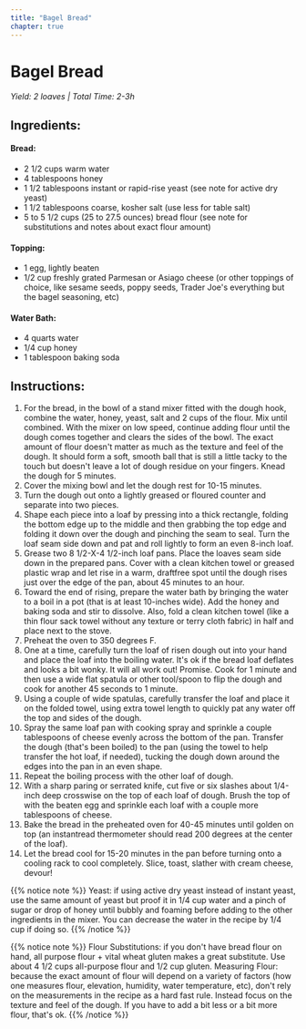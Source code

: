 ```yaml
---
title: "Bagel Bread"
chapter: true
---
```

# Bagel Bread
*Yield: 2 loaves | Total Time: 2-3h*

## Ingredients:

#### Bread:

- 2 1/2 cups warm water
- 4 tablespoons honey
- 1 1/2 tablespoons instant or rapid-rise yeast (see note for active dry yeast)
- 1 1/2 tablespoons coarse, kosher salt (use less for table salt)
- 5 to 5 1/2 cups (25 to 27.5 ounces) bread flour (see note for substitutions and notes
about exact flour amount)

#### Topping:

- 1 egg, lightly beaten
- 1/2 cup freshly grated Parmesan or Asiago cheese (or other toppings of choice, like
sesame seeds, poppy seeds, Trader Joe's everything but the bagel seasoning, etc)

#### Water Bath:

- 4 quarts water
- 1/4 cup honey
- 1 tablespoon baking soda

## Instructions:

1. For the bread, in the bowl of a stand mixer fitted with the dough hook, combine the water,
honey, yeast, salt and 2 cups of the flour. Mix until combined. With the mixer on low speed,
continue adding flour until the dough comes together and clears the sides of the bowl. The
exact amount of flour doesn't matter as much as the texture and feel of the dough. It
should form a soft, smooth ball that is still a little tacky to the touch but doesn't leave a lot
of dough residue on your fingers. Knead the dough for 5 minutes.
2. Cover the mixing bowl and let the dough rest for 10-15 minutes.
3. Turn the dough out onto a lightly greased or floured counter and separate into two pieces.
4. Shape each piece into a loaf by pressing into a thick rectangle, folding the bottom edge up
to the middle and then grabbing the top edge and folding it down over the dough and
pinching the seam to seal. Turn the loaf seam side down and pat and roll lightly to form an
even 8-inch loaf.
5. Grease two 8 1/2-X-4 1/2-inch loaf pans. Place the loaves seam side down in the prepared
pans. Cover with a clean kitchen towel or greased plastic wrap and let rise in a warm, draftfree
spot until the dough rises just over the edge of the pan, about 45 minutes to an hour.
6. Toward the end of rising, prepare the water bath by bringing the water to a boil in a pot
(that is at least 10-inches wide). Add the honey and baking soda and stir to dissolve. Also,
fold a clean kitchen towel (like a thin flour sack towel without any texture or terry cloth
fabric) in half and place next to the stove.
7. Preheat the oven to 350 degrees F.
8. One at a time, carefully turn the loaf of risen dough out into your hand and place the loaf
into the boiling water. It's ok if the bread loaf deflates and looks a bit wonky. It will all work
out! Promise. Cook for 1 minute and then use a wide flat spatula or other tool/spoon to flip
the dough and cook for another 45 seconds to 1 minute.
9. Using a couple of wide spatulas, carefully transfer the loaf and place it on the folded towel,
using extra towel length to quickly pat any water off the top and sides of the dough.
10. Spray the same loaf pan with cooking spray and sprinkle a couple tablespoons of cheese
evenly across the bottom of the pan. Transfer the dough (that's been boiled) to the pan
(using the towel to help transfer the hot loaf, if needed), tucking the dough down around the
edges into the pan in an even shape.
11. Repeat the boiling process with the other loaf of dough.
12. With a sharp paring or serrated knife, cut five or six slashes about 1/4-inch deep crosswise
on the top of each loaf of dough. Brush the top of with the beaten egg and sprinkle each
loaf with a couple more tablespoons of cheese.
13. Bake the bread in the preheated oven for 40-45 minutes until golden on top (an instantread
thermometer should read 200 degrees at the center of the loaf).
14. Let the bread cool for 15-20 minutes in the pan before turning onto a cooling rack to cool
completely. Slice, toast, slather with cream cheese, devour!

{{% notice note %}}
Yeast: if using active dry yeast instead of instant yeast, use the same amount of yeast but proof
it in 1/4 cup water and a pinch of sugar or drop of honey until bubbly and foaming before
adding to the other ingredients in the mixer. You can decrease the water in the recipe by 1/4
cup if doing so.
{{% /notice %}}

{{% notice note %}}
Flour Substitutions: if you don't have bread flour on hand, all purpose flour + vital wheat gluten
makes a great substitute. Use about 4 1/2 cups all-purpose flour and 1/2 cup gluten.
Measuring Flour: because the exact amount of flour will depend on a variety of factors (how
one measures flour, elevation, humidity, water temperature, etc), don't rely on the
measurements in the recipe as a hard fast rule. Instead focus on the texture and feel of the
dough. If you have to add a bit less or a bit more flour, that's ok.
{{% /notice %}}

<!-- *(From Amy Wilson)* -->
